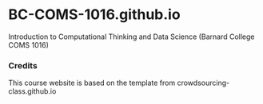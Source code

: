 BC-COMS-1016.github.io
=============================

Introduction to Computational Thinking and Data Science (Barnard College COMS 1016)

### Credits
This course website is based on the template from crowdsourcing-class.github.io
